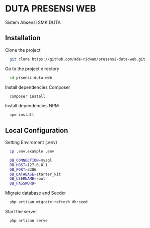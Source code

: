 # DUTA PRESENSI WEB

Sistem Absensi SMK DUTA

## Installation

Clone the project

```bash
  git clone https://github.com/ade-ridwan/presensi-duta-web.git
```

Go to the project directory

```bash
  cd prsensi-duta-web
```

Install dependencies Composer

```bash
  composer install
```

Install dependencies NPM

```bash
  npm install
```

## Local Configuration

Setting Enviroment (.env)

```bash
  cp .env.example .env
```

```bash
  DB_CONNECTION=mysql
  DB_HOST=127.0.0.1
  DB_PORT=3306
  DB_DATABASE=starter_kit
  DB_USERNAME=root
  DB_PASSWORD=
```

Migrate database and Seeder

```bash
  php artisan migrate:refresh db:seed
```

Start the server

```bash
  php artisan serve
```
